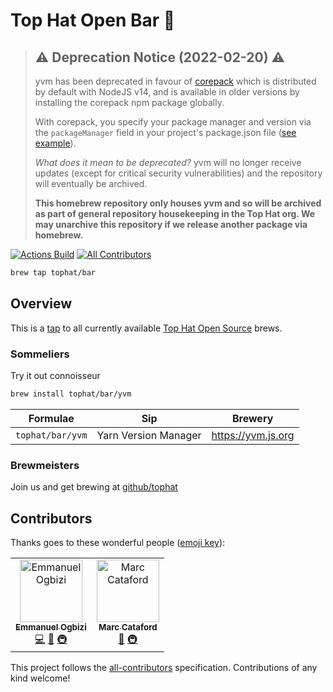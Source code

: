 # Top Hat Open Bar 🍺

> ## ⚠️ Deprecation Notice (2022-02-20) ⚠️
>
> yvm has been deprecated in favour of [corepack](https://github.com/nodejs/corepack) which is distributed by default with NodeJS v14, and is available in older versions by installing the corepack npm package globally.
>
> With corepack, you specify your package manager and version via the `packageManager` field in your project's package.json file ([see example](https://github.com/tophat/monodeploy/blob/84dbb366ae1699adeb161e38d413c66f92cb33a3/package.json#L107)).
>
> _What does it mean to be deprecated?_ yvm will no longer receive updates (except for critical security vulnerabilities) and the repository will eventually be archived.
>
> **This homebrew repository only houses yvm and so will be archived as part of general repository housekeeping in the Top Hat org. We may unarchive this repository if we release another package via homebrew.**


[![Actions Build](https://github.com/tophat/homebrew-bar/workflows/Build/badge.svg)](https://github.com/tophat/homebrew-bar/workflows)
[![All Contributors](https://img.shields.io/badge/all_contributors-2-orange.svg?style=flat-square)](#contributors)

```sh
brew tap tophat/bar
```

## Overview

This is a [tap](https://docs.brew.sh/Taps) to all currently available
[Top Hat Open Source](https://github.com/tophat) brews.

### Sommeliers

Try it out connoisseur

```sh
brew install tophat/bar/yvm
```

| Formulae         | Sip                  | Brewery            |
| ---------------- | -------------------- | ------------------ |
| `tophat/bar/yvm` | Yarn Version Manager | https://yvm.js.org |

### Brewmeisters

Join us and get brewing at [github/tophat](https://github.com/tophat/getting-started#readme)

## Contributors

Thanks goes to these wonderful people ([emoji key](https://allcontributors.org/docs/en/emoji-key)):

<!-- ALL-CONTRIBUTORS-LIST:START - Do not remove or modify this section -->
<!-- prettier-ignore -->
<table><tr><td align="center"><a href="http://emmanuel.ogbizi.com"><img src="https://avatars0.githubusercontent.com/u/2528959?v=4" width="100px;" alt="Emmanuel Ogbizi"/><br /><sub><b>Emmanuel Ogbizi</b></sub></a><br /><a href="https://github.com/tophat/homebrew-bar/commits?author=iamogbz" title="Code">💻</a> <a href="#ideas-iamogbz" title="Ideas, Planning, & Feedback">🤔</a> <a href="#infra-iamogbz" title="Infrastructure (Hosting, Build-Tools, etc)">🚇</a></td><td align="center"><a href="https://marccataford.com"><img src="https://avatars2.githubusercontent.com/u/6210361?v=4" width="100px;" alt="Marc Cataford"/><br /><sub><b>Marc Cataford</b></sub></a><br /><a href="https://github.com/tophat/homebrew-bar/commits?author=mcataford" title="Documentation">📖</a> <a href="#infra-mcataford" title="Infrastructure (Hosting, Build-Tools, etc)">🚇</a></td></tr></table>

<!-- ALL-CONTRIBUTORS-LIST:END -->

This project follows the [all-contributors](https://github.com/all-contributors/all-contributors) specification. Contributions of any kind welcome!
